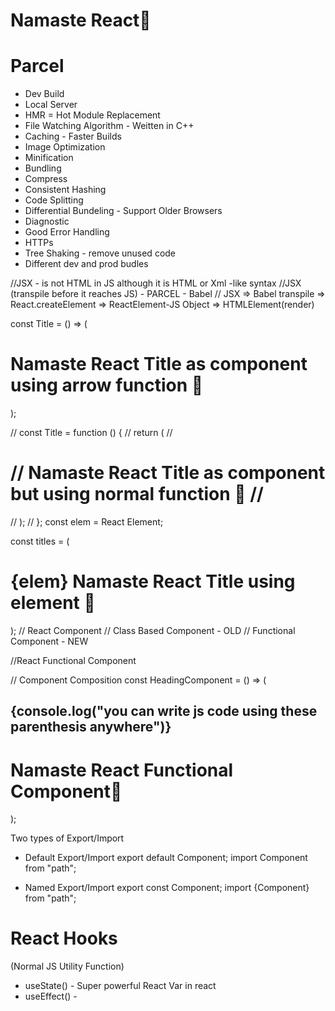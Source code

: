 # Namaste React🚀

# Parcel
- Dev Build
- Local Server
- HMR = Hot Module Replacement
- File Watching Algorithm - Weitten in C++
- Caching - Faster Builds
- Image Optimization
- Minification
- Bundling
- Compress
- Consistent Hashing
- Code Splitting
- Differential Bundeling - Support Older Browsers
- Diagnostic
- Good Error Handling
- HTTPs
- Tree Shaking - remove unused code
- Different dev and prod budles


//JSX - is not HTML in JS although it is HTML or Xml -like syntax
//JSX (transpile before it reaches JS) - PARCEL - Babel
// JSX => Babel transpile => React.createElement => ReactElement-JS Object => HTMLElement(render)

const Title = () => (
  <h1 className="heading" tabIndex="1">
    Namaste React Title as component using arrow function 🚀
  </h1>
);

// const Title = function () {
//     return (
//       <h1 className="heading" tabIndex="1">
//         Namaste React Title as component but using normal function 🚀
//       </h1>
//     );
//   };
const elem = <span>React Element</span>;

const titles = (
  <h1 className="heading" tabIndex="1">
    {elem}
    Namaste React Title using element 🚀
  </h1>
);
// React Component
// Class Based Component - OLD
// Functional Component - NEW

//React Functional Component

// Component Composition
const HeadingComponent = () => (
  <div id="container">
    <Title />
    {Title()}
    <Title></Title>
    <h2>
      {console.log("you can write js code using these parenthesis anywhere")}
    </h2>
    <h1 className="heading">Namaste React Functional Component🚀</h1>
  </div>
);

Two types of Export/Import 

- Default Export/Import
export default Component;
import Component from "path";

- Named Export/Import
export const Component;
import {Component} from "path";

# React Hooks
 (Normal JS Utility Function)

- useState() - Super powerful React Var in react
- useEffect() - 
